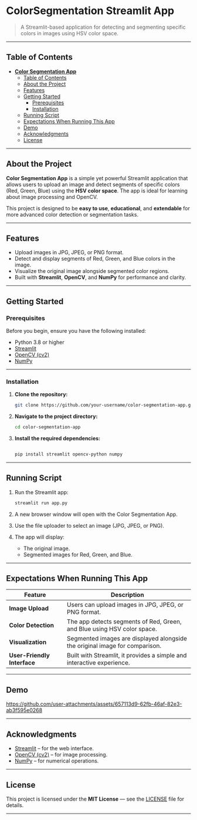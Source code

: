 # **ColorSegmentation Streamlit App**

> A Streamlit-based application for detecting and segmenting specific colors in images using HSV color space.

---

## Table of Contents

- [**Color Segmentation App**](#color-segmentation-app)
  - [Table of Contents](#table-of-contents)
  - [About the Project](#about-the-project)
  - [Features](#features)
  - [Getting Started](#getting-started)
    - [Prerequisites](#prerequisites)
    - [Installation](#installation)
  - [Running Script](#running-script)
  - [Expectations When Running This App](#expectations-when-running-this-app)
  - [Demo](#demo)
  - [Acknowledgments](#acknowledgments)
  - [License](#license)

---

## About the Project

**Color Segmentation App** is a simple yet powerful Streamlit application that allows users to upload an image and detect segments of specific colors (Red, Green, Blue) using the **HSV color space**. The app is ideal for learning about image processing and OpenCV.

This project is designed to be **easy to use**, **educational**, and **extendable** for more advanced color detection or segmentation tasks.

---

## Features

- Upload images in JPG, JPEG, or PNG format.
- Detect and display segments of Red, Green, and Blue colors in the image.
- Visualize the original image alongside segmented color regions.
- Built with **Streamlit**, **OpenCV**, and **NumPy** for performance and clarity.

---

## Getting Started

### Prerequisites

Before you begin, ensure you have the following installed:

- Python 3.8 or higher
- [Streamlit](https://streamlit.io/)
- [OpenCV (cv2)](https://pypi.org/project/opencv-python/)
- [NumPy](https://numpy.org/)

---

### Installation

1. **Clone the repository:**

   ```bash
   git clone https://github.com/your-username/color-segmentation-app.git
   ```

2. **Navigate to the project directory:**

   ```bash
   cd color-segmentation-app
   ```

3. **Install the required dependencies:**

   ```bash

   pip install streamlit opencv-python numpy
   ```

---

## Running Script

1. Run the Streamlit app:

   ```bash
   streamlit run app.py
   ```

2. A new browser window will open with the Color Segmentation App.

3. Use the file uploader to select an image (JPG, JPEG, or PNG).

4. The app will display:
   - The original image.
   - Segmented images for Red, Green, and Blue.

---

## Expectations When Running This App

| Feature                     | Description                                                                 |
| --------------------------- | --------------------------------------------------------------------------- |
| **Image Upload**            | Users can upload images in JPG, JPEG, or PNG format.                        |
| **Color Detection**         | The app detects segments of Red, Green, and Blue using HSV color space.     |
| **Visualization**           | Segmented images are displayed alongside the original image for comparison. |
| **User-Friendly Interface** | Built with Streamlit, it provides a simple and interactive experience.      |

---

## Demo


https://github.com/user-attachments/assets/657113d9-62fb-46af-82e3-ab3f595e0268

---

## Acknowledgments

- [Streamlit](https://streamlit.io/) – for the web interface.
- [OpenCV (cv2)](https://pypi.org/project/opencv-python/) – for image processing.
- [NumPy](https://numpy.org/) – for numerical operations.

---

## License

This project is licensed under the **MIT License** — see the [LICENSE](LICENSE) file for details.

---

